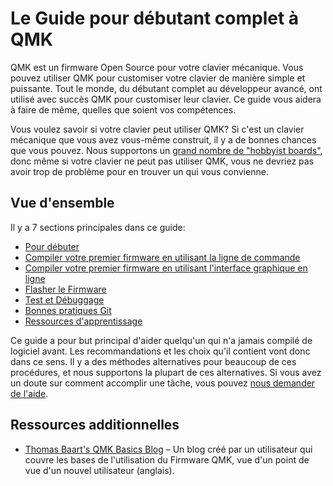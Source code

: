 # Le Guide pour débutant complet à QMK

QMK est un firmware Open Source pour votre clavier mécanique. Vous pouvez utiliser QMK pour customiser votre clavier de manière simple et puissante. Tout le monde, du débutant complet au développeur avancé, ont utilisé avec succès QMK pour customiser leur clavier. Ce guide vous aidera à faire de même, quelles que soient vos compétences.

Vous voulez savoir si votre clavier peut utiliser QMK? Si c'est un clavier mécanique que vous avez vous-même construit, il y a de bonnes chances que vous pouvez. Nous supportons un [grand nombre de "hobbyist boards"](http://qmk.fr/keyboards), donc même si votre clavier ne peut pas utiliser QMK, vous ne devriez pas avoir trop de problème pour en trouver un qui vous convienne.

## Vue d'ensemble

Il y a 7 sections principales dans ce guide:

* [Pour débuter](fr-FR/newbs_getting_started.md)
* [Compiler votre premier firmware en utilisant la ligne de commande](fr-FR/newbs_building_firmware.md)
* [Compiler votre premier firmware en utilisant l'interface graphique en ligne](fr-FR/newbs_building_firmware_configurator.md)
* [Flasher le Firmware](fr-FR/newbs_flashing.md)
* [Test et Débuggage](fr-FR/newbs_testing_debugging.md)
* [Bonnes pratiques Git](fr-FR/newbs_best_practices.md)
* [Ressources d'apprentissage](fr-FR/newbs_learn_more_resources.md)

Ce guide a pour but principal d'aider quelqu'un qui n'a jamais compilé de logiciel avant. Les recommandations et les choix qu'il contient vont donc dans ce sens. Il y a des méthodes alternatives pour beaucoup de ces procédures, et nous supportons la plupart de ces alternatives. Si vous avez un doute sur comment accomplir une tâche, vous pouvez [nous demander de l'aide](fr-FR/getting_started_getting_help.md).

## Ressources additionnelles

* [Thomas Baart's QMK Basics Blog](https://thomasbaart.nl/category/mechanical-keyboards/firmware/qmk/qmk-basics/) – Un blog créé par un utilisateur qui couvre les bases de l'utilisation du Firmware QMK, vue d'un point de vue d'un nouvel utilisateur (anglais).

